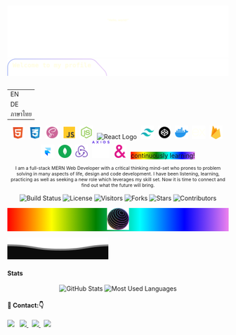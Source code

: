 ![Header](./assets/wave-up.svg)
![Main](./assets/main.svg)

<table align="right" style="margin-left: 5px;" >
  <tr>
    <td >EN</td>
  </tr>
  <tr>
    <td>DE</td>
  </tr>
  <tr>
    <td>ภาษาไทย</td>
  </tr>
</table>

<p align="center">
  <img src="./assets/skillsSVG/html-5.svg" alt="HTML Logo" width="30" style="margin-right: 5px;" />
  <img src="./assets/skillsSVG/css-3.svg" alt="CSS Logo" width="30" style="margin-right: 5px;" />
  <img src="./assets/skillsSVG/scss2-white.svg" alt="SCSS Logo" width="30" style="margin-right: 5px;" />
  <img src="./assets/skillsSVG/js.svg" alt="JavaScript Logo" width="30" style="margin-right: 5px;" />
  <img src="./assets/skillsSVG/node-js.svg" alt="NodeJs Logo" width="30" style="margin-right: 5px;" />
  <img src="https://readme-components.vercel.app/api?component=logo&fill=black&logo=react&text=false&animation=spin&svgfill=15d8fe" alt="React Logo" width="40" style="margin-right: 5px;" />
  <img src="./assets/skillsSVG/tailwind-blue.svg" alt="Tailwind Logo" width="30" style="margin-right: 5px;" />
  <img src="./assets/skillsSVG/codepen.svg" alt="Codepen Logo" width="30" style="margin-right: 5px;" />
  <img src="./assets/skillsSVG/docker.svg" alt="Docker Logo" width="30" style="margin-right: 5px;" />
  <img src="./assets/skillsSVG/express.svg" alt="Express Logo" width="30" style="margin-right: 5px;" />
  <img src="./assets/skillsSVG/firebase.svg" alt="Firebase Logo" width="30" style="margin-right: 5px;" />
  <img src="./assets/skillsSVG/framer-blue.svg" alt="Framer Logo" width="30" style="margin-right: 5px;" />
  <img src="./assets/skillsSVG/mongodb-green.svg" alt="MongoDB Logo" width="30" style="margin-right: 5px;" />
  <img src="./assets/skillsSVG/redux.svg" alt="Redux Logo" width="30" style="margin-right: 5px;" />
  <img src="./assets/skillsSVG/axios.svg" alt="Axios Logo" width="40" style="margin-right: 5px;" />
  <img src="./assets/skillsSVG/ampersand.svg" alt="Ampersand Logo" width="30" style="margin-right: 5px;" />
  <span style="background: linear-gradient(to right, red, yellow, green, cyan, blue, violet);" > continuously learning!</span>
</p>
<p align="center" style="font-size: .75em;">I am a full-stack MERN Web Developer with a critical thinking mind-set who prones to problem solving in many aspects of life, design and code development. I have been listening, learning, practicing as well as seeking a new role which leverages my skill set. Now it is time to connect and find out what the future will bring. </p>

<p align="center">
  <img src="https://img.shields.io/badge/build-passing-brightgreen" alt="Build Status"/>
  <img src="https://img.shields.io/badge/license-MIT-blue" alt="License"/>
  <img src="https://visitor-badge.laobi.icu/badge?page_id=TVATDCI.TVATDCI" alt="Visitors"/>
  <img src="https://img.shields.io/github/forks/TVATDCI/TVATDCI?style=social" alt="Forks"/>
  <img src="https://img.shields.io/github/stars/TVATDCI/TVATDCI?style=social" alt="Stars"/>
  <img src="https://img.shields.io/github/contributors/TVATDCI/TVATDCI" alt="Contributors"/>
</p>
<p align="center" style="background: linear-gradient(to right, red, yellow, green, cyan, blue, violet);">
<img src="./assets/gradient-globe.png" alt="gradient-globe" width="50" style="margin:0 auto;" />
</p>

![Footer](assets/wave-down.svg)

#### Stats

<p align="center">
  <img src="https://github-readme-stats.vercel.app/api?username=TVATDCI&show_icons=true&theme=radical" alt="GitHub Stats" />

  <img src="https://github-readme-stats.vercel.app/api/top-langs/?username=TVATDCI&show_icons=true&theme=radical&layout=compact" alt="Most Used Languages"/>
</p>

#### 📩 Contact:👇

<p align="left">
  <a href="https://www.linkedin.com/in/tuanthong-vaidyanon-6789782b2" target="_blank" rel="noopener noreferrer">
    <img src="https://img.shields.io/badge/linkedin-%230077B5.svg?&style=for-the-badge&logo=linkedin&logoColor=white" /></a>
  </a>&nbsp;
  <a href="https://your-portfolio.com" target="_blank" rel="noopener noreferrer">
    <img src="https://img.shields.io/badge/Portfolio-000000?style=for-the-badge&logo=About.me&logoColor=white" />
  </a>&nbsp;
  <a href="#">
    <img src="https://img.shields.io/badge/gmail-%23D14836.svg?&style=for-the-badge&logo=gmail&logoColor=white" />
</a>&nbsp;
  <a href="#" target="_blank" rel="noopener noreferrer">
    <img src="https://img.shields.io/badge/instagram-%23dc2743.svg?&style=for-the-badge&logo=instagram&logoColor=white" />
  </a>
</p>

